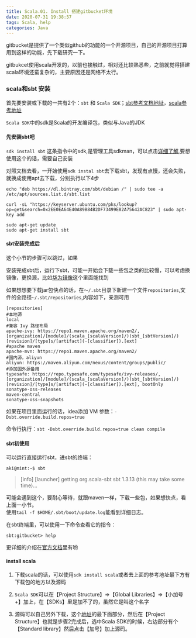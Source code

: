 ```yaml
---
title: Scala.01. Install 搭建gitbucket环境
date: 2020-07-31 19:38:57
tags: Scala, help
categories: Java
---
```



gitbucket是提供了一个类似github的功能的一个开源项目，自己的开源项目打算用到这样的功能，先下载研究一下。

gitbukcet使用scala开发的，以前也接触过，相对还比较熟悉些，之前就觉得搭建scala环境还蛮复杂的，主要原因还是网络不太行。

<!--more-->

### scala和sbt 安装

首先要安装或下载的一共有2个：`sbt` 和 `Scala SDK`；[sbt参考文档地址](https://www.scala-sbt.org/1.x/docs/Installing-sbt-on-Linux.html)，[scala参考地址](https://docs.scala-lang.org/)

`Scala SDK`中的sdk是Scala的开发编译包，类似与Java的JDK

#### 先安装sbt吧

`sdk install sbt` 这条指令中的sdk,是管理工具sdkman，可以点击[详细了解](https://sdkman.io/),要想使用这个的话，需要自己安装

对照文档去看，一开始使用`sdk instal sbt`去下载sbt，发现有点慢，还会失败，就换成使用apt去下载，分别执行以下4步
```shell
echo "deb https://dl.bintray.com/sbt/debian /" | sudo tee -a /etc/apt/sources.list.d/sbt.list

curl -sL "https://keyserver.ubuntu.com/pks/lookup?op=get&search=0x2EE0EA64E40A89B84B2DF73499E82A75642AC823" | sudo apt-key add

sudo apt-get update
sudo apt-get install sbt
```

#### sbt安装完成后

这个小节的步骤可以跳过，如果

安装完成sbt后，运行下sbt，可能一开始会下载一些包之类的比较慢，可以考虑换镜像，更换源，比如[华为镜像](https://mirrors.huaweicloud.com/)这个里面能找到

如果想想要下载jar包快点的话，在`～/.sbt`目录下新建一个文件`repositories`,文件的全路径`~/.sbt/repositories`,内容如下，亲测可用
```
[repositories]
#本地源
local
#兼容 Ivy 路径布局
apache-ivy: https://repo1.maven.apache.org/maven2/, [organization]/[module]/(scala_[scalaVersion]/)(sbt_[sbtVersion]/)[revision]/[type]s/[artifact](-[classifier]).[ext]
#apache maven
apache-mvn: https://repo1.maven.apache.org/maven2/
#国内源，aliyun
aliyun: https://maven.aliyun.com/nexus/content/groups/public/
#添加国外源备用
typesafe: https://repo.typesafe.com/typesafe/ivy-releases/, [organization]/[module]/(scala_[scalaVersion]/)(sbt_[sbtVersion]/)[revision]/[type]s/[artifact](-[classifier]).[ext], bootOnly
sonatype-oss-releases
maven-central
sonatype-oss-snapshots
```
如果在项目里面运行的话，idea添加 VM 参数：`-Dsbt.override.build.repos=true`

命令行执行：`sbt -Dsbt.override.build.repos=true clean compile`

#### sbt初使用

可以运行直接运行sbt，进sbt的终端：
```shell
aki@mint:~$ sbt 
```

> [info] [launcher] getting org.scala-sbt sbt 1.3.13  (this may take some time)...  

可能会遇到这个，要耐心等待，就跟maven一样，下载一些包，如果想快点，看上面一小节。  
使用`tail -f $HOME/.sbt/boot/update.log`能看到详细日志。

在sbt终端里，可以使用一下命令查看它的指令：
```shell
sbt:gitbucket> help
```
更详细的介绍在[官方文档](https://www.scala-sbt.org/1.x/docs/sbt-by-example.html)里有哟


#### install scala

1. 下载scala的话，可以使用`sdk install scala`或者去上面的参考地址最下方有下载包的地方以及源码

2. `Scala SDK`可以在【Project Structure】=>【Global Libraries】=>【小加号 +】加上，在【SDKs】里是加不了的，虽然它是叫这个名字

3. 源码可以自己另外下载，这个[地址](https://www.scala-lang.org/download/)的最下面部分，然后在【Project Structure】也就是步骤2完成后，选中Scala SDK的时候，右边部分有个【Standard library】然后点击【加号】加上源码。
